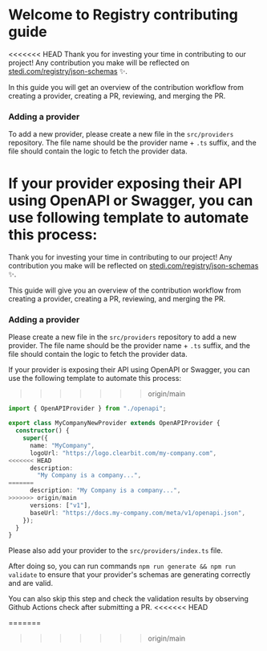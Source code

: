# Welcome to Registry contributing guide

<<<<<<< HEAD
Thank you for investing your time in contributing to our project! Any contribution you make will be reflected on [stedi.com/registry/json-schemas](https://www.stedi.com/registry/json-schemas) :sparkles:. 

In this guide you will get an overview of the contribution workflow from creating a provider, creating a PR, reviewing, and merging the PR.

### Adding a provider

To add a new provider, please create a new file in the `src/providers` repository. The file name should be the provider name + `.ts` suffix, and the file should contain the logic to fetch the provider data.

If your provider exposing their API using OpenAPI or Swagger, you can use following template to automate this process:
=======
Thank you for investing your time in contributing to our project! Any contribution you make will be reflected on [stedi.com/registry/json-schemas](https://www.stedi.com/registry/json-schemas) :sparkles:.

This guide will give you an overview of the contribution workflow from creating a provider, creating a PR, reviewing, and merging the PR.

### Adding a provider

Please create a new file in the `src/providers` repository to add a new provider. The file name should be the provider name + `.ts` suffix, and the file should contain the logic to fetch the provider data.

If your provider is exposing their API using OpenAPI or Swagger, you can use the following template to automate this process:
>>>>>>> origin/main

```ts
import { OpenAPIProvider } from "./openapi";

export class MyCompanyNewProvider extends OpenAPIProvider {
  constructor() {
    super({
      name: "MyCompany",
      logoUrl: "https://logo.clearbit.com/my-company.com",
<<<<<<< HEAD
      description:
        "My Company is a company...",
=======
      description: "My Company is a company...",
>>>>>>> origin/main
      versions: ["v1"],
      baseUrl: "https://docs.my-company.com/meta/v1/openapi.json",
    });
  }
}
```

Please also add your provider to the `src/providers/index.ts` file.

After doing so, you can run commands `npm run generate && npm run validate` to ensure that your provider's schemas are generating correctly and are valid.

You can also skip this step and check the validation results by observing Github Actions check after submitting a PR.
<<<<<<< HEAD



=======
>>>>>>> origin/main

